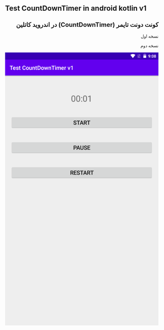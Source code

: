 
<h1 style="font-size:23px;">Test CountDownTimer in android kotlin v1</h1>
<h2 style="font-size:20px;" dir="rtl">
  کونت دونت تایمر (CountDownTimer)  در اندروید کاتلین
</h2><p dir="rtl">نسخه اول</p>
<p dir="rtl">نسخه دوم</p>
<img src="scr001.png" alt="Test CountDownTimer in android kotlin" title="Test CountDownTimer in android kotlin">

